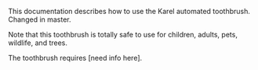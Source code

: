 This documentation describes how to use the Karel automated toothbrush. Changed in master.

Note that this toothbrush is totally safe to use for children, adults, pets, wildlife, and trees.

The toothbrush requires [need info here].